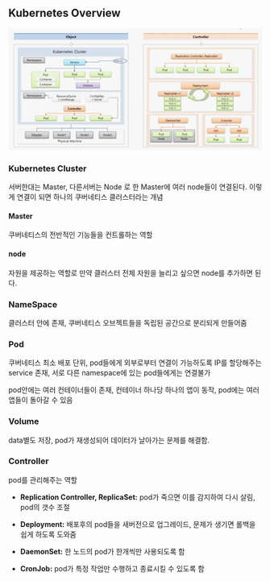 ## Kubernetes Overview

![](/img/overview.png)

### 

### Kubernetes Cluster

서버한대는 Master, 다른서버는 Node 로 한 Master에 여러 node들이 연결된다. 이렇게 연결이 되면 하나의 쿠버네티스 클러스터라는 개념

#### Master

쿠버네티스의 전반적인 기능들을 컨트롤하는 역할

#### node

자원을 제공하는 역할로 만약 클러스터 전체 자원을 늘리고 싶으면 node를 추가하면 된다. 

### NameSpace

클러스터 안에 존재, 쿠버네티스 오브젝트들을 독립된 공간으로 분리되게 만들어줌

### Pod

쿠버네티스 최소 배포 단위, pod들에게 외부로부터 연결이 가능하도록 IP를 할당해주는 service 존재, 서로 다른 namespace에 있는 pod들에게는 연결불가

pod안에는 여러 컨테이너들이 존재, 컨테이너 하나당 하나의 앱이 동작, pod에는 여러 앱들이 돌아갈 수 있음

### Volume

 data별도 저장, pod가 재생성되어 데이터가 날아가는 문제를 해결함.



### Controller

pod를 관리해주는 역할

- **Replication Controller, ReplicaSet:** pod가 죽으면 이를 감지하여 다시 살림, pod의 갯수 조절

- **Deployment:** 배포후의 pod들을 새버전으로 업그레이드, 문제가 생기면 롤백을 쉽게 하도록 도와줌

- **DaemonSet:** 한 노드의 pod가 한개씩만 사용되도록 함

- **CronJob:** pod가 특정 작업만 수행하고  종료시킬 수 있도록 함


